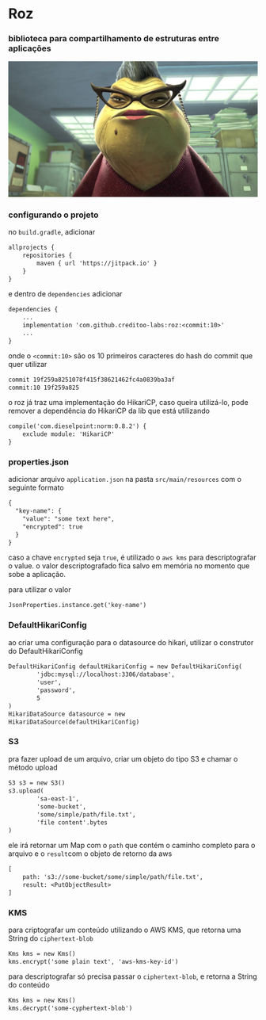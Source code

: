 # Roz

### biblioteca para compartilhamento de estruturas entre aplicações

![roz](roz.jpg "roz")


### configurando o projeto

no `build.gradle`, adicionar

	allprojects {
	    repositories {
	        maven { url 'https://jitpack.io' }
	    }
	}

e dentro de `dependencies` adicionar

	dependencies {
		...
		implementation 'com.github.creditoo-labs:roz:<commit:10>'
		...
	}

onde o `<commit:10>` são os 10 primeiros caracteres do hash do commit que quer utilizar

	commit 19f259a8251078f415f38621462fc4a0839ba3af
	commit:10 19f259a825

o roz já traz uma implementação do HikariCP, caso queira utilizá-lo, pode remover a dependência do HikariCP da lib que está utilizando


    compile('com.dieselpoint:norm:0.8.2') {
        exclude module: 'HikariCP'
    }


### properties.json

adicionar arquivo `application.json` na pasta `src/main/resources` com o seguinte formato

	{
	  "key-name": {
	    "value": "some text here",
	    "encrypted": true
	  }
	}

caso a chave `encrypted` seja `true`, é utilizado o `aws kms` para descriptografar o value. o valor descriptografado fica salvo em memória no momento que sobe a aplicação.

para utilizar o valor

	JsonProperties.instance.get('key-name')


### DefaultHikariConfig

ao criar uma configuração para o datasource do hikari, utilizar o construtor do DefaultHikariConfig

    DefaultHikariConfig defaultHikariConfig = new DefaultHikariConfig(
            'jdbc:mysql://localhost:3306/database',
            'user',
            'password',
            5
    )
    HikariDataSource datasource = new HikariDataSource(defaultHikariConfig)

### S3

pra fazer upload de um arquivo, criar um objeto do tipo S3 e chamar o método upload

    S3 s3 = new S3()
    s3.upload(
            'sa-east-1',
            'some-bucket', 
            'some/simple/path/file.txt', 
            'file content'.bytes
    )

ele irá retornar um Map com o `path` que contém o caminho completo para o arquivo e o `result`com o objeto de retorno da aws

	[
		path: 's3://some-bucket/some/simple/path/file.txt', 
		result: <PutObjectResult>
	]

### KMS

para criptografar um conteúdo utilizando o AWS KMS, que retorna uma String do `ciphertext-blob`

    Kms kms = new Kms()
    kms.encrypt('some plain text', 'aws-kms-key-id')

para descriptografar só precisa passar o `ciphertext-blob`, e retorna a String do conteúdo 

	Kms kms = new Kms()
	kms.decrypt('some-cyphertext-blob')


